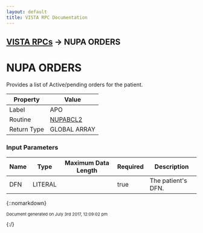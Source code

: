 ```yaml
---
layout: default
title: VISTA RPC Documentation
---
```


## [VISTA RPCs](TableOfContents) &#8594; NUPA ORDERS
# NUPA ORDERS

Provides a list of Active/pending orders for the patient.

Property | Value
--- | ---
Label | APO
Routine | [NUPABCL2](http://code.osehra.org/dox/Routine_NUPABCL2_source.html)
Return Type | GLOBAL ARRAY


### Input Parameters

Name | Type | Maximum Data Length | Required | Description
--- | --- | --- | --- | ---
DFN | LITERAL |  | true | The patient&#x27;s DFN.



{::nomarkdown} <br/><p style="font-size: 11px">Document generated on July 3rd 2017, 12:09:02 pm</p>{:/}